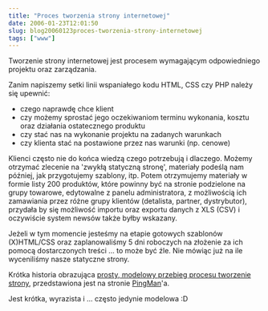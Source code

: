 ```yaml
---
title: "Proces tworzenia strony internetowej"
date: 2006-01-23T12:01:50
slug: blog20060123proces-tworzenia-strony-internetowej
tags: ["www"]
---
```

<html><body><p>Tworzenie strony internetowej jest procesem wymagającym odpowiedniego projektu oraz zarządzania.</p>
<p>Zanim napiszemy setki linii wspaniałego kodu HTML, CSS czy PHP należy się upewnić:</p>

<ul><li>czego naprawdę chce klient</li>

<li>czy możemy sprostać jego oczekiwaniom terminu wykonania, kosztu oraz działania ostatecznego produktu</li>

<li>czy stać nas na wykonanie projektu na zadanych warunkach</li>

<li>czy klienta stać na postawione przez nas warunki (np. cenowe)</li>

</ul><p>Klienci często nie do końca wiedzą czego potrzebują i dlaczego. Możemy otrzymać  zlecenie na 'zwykłą statyczną stronę', materiały podeślą nam później, jak przygotujemy szablony, itp. Potem otrzymujemy  materiały w formie listy 200 produktów, które powinny być na stronie podzielone na grupy towarowe, edytowalne z panelu administratora, z możliwością ich zamawiania przez różne grupy klientów (detalista, partner, dystrybutor), przydała by się możliwość importu oraz exportu danych z XLS (CSV) i oczywiście system newsów także byłby wskazany.<br>

Jeżeli w tym momencie jesteśmy na etapie gotowych szablonów (X)HTML/CSS oraz zaplanowaliśmy 5 dni roboczych na złożenie za ich pomocą dostarczonych treści ... to może być źle. Nie mówiąc już na ile wyceniliśmy nasze statyczne strony.</p>

<p>Krótka historia obrazująca <a href="http://www.pingmag.jp/2005/12/09/the-website-development-process/">prosty, modelowy przebieg procesu tworzenie strony</a>, przedstawiona jest na stronie <a href="http://www.pingmag.jp/">PingMan</a>'a.</p>

<p>Jest krótka, wyrazista i ... często jedynie modelowa :D

</p></body></html>